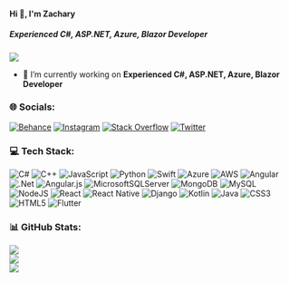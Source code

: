 #### Hi 👋, I'm Zachary
##### **Experienced C#, ASP.NET, Azure, Blazor Developer**

[![](https://visitcount.itsvg.in/api?id=zachf496&icon=0&color=9)](https://visitcount.itsvg.in)

- 🔭 I’m currently working on **Experienced C#, ASP.NET, Azure, Blazor Developer**


### 🌐 Socials:
[![Behance](https://img.shields.io/badge/Behance-1769ff?logo=behance&logoColor=white)](https://behance.net/zachf496) [![Instagram](https://img.shields.io/badge/Instagram-%23E4405F.svg?logo=Instagram&logoColor=white)](https://instagram.com/zachf496) [![Stack Overflow](https://img.shields.io/badge/-Stackoverflow-FE7A16?logo=stack-overflow&logoColor=white)](https://stackoverflow.com/users/zachf496) [![Twitter](https://img.shields.io/badge/Twitter-%231DA1F2.svg?logo=Twitter&logoColor=white)](https://twitter.com/zachf496) 

### 💻 Tech Stack:
![C#](https://img.shields.io/badge/c%23-%23239120.svg?style=flat&logo=c-sharp&logoColor=white) ![C++](https://img.shields.io/badge/c++-%2300599C.svg?style=flat&logo=c%2B%2B&logoColor=white) ![JavaScript](https://img.shields.io/badge/javascript-%23323330.svg?style=flat&logo=javascript&logoColor=%23F7DF1E) ![Python](https://img.shields.io/badge/python-3670A0?style=flat&logo=python&logoColor=ffdd54) ![Swift](https://img.shields.io/badge/swift-F54A2A?style=flat&logo=swift&logoColor=white) ![Azure](https://img.shields.io/badge/azure-%230072C6.svg?style=flat&logo=azure-devops&logoColor=white) ![AWS](https://img.shields.io/badge/AWS-%23FF9900.svg?style=flat&logo=amazon-aws&logoColor=white) ![Angular](https://img.shields.io/badge/angular-%23DD0031.svg?style=flat&logo=angular&logoColor=white) ![.Net](https://img.shields.io/badge/.NET-5C2D91?style=flat&logo=.net&logoColor=white) ![Angular.js](https://img.shields.io/badge/angular.js-%23E23237.svg?style=flat&logo=angularjs&logoColor=white) ![MicrosoftSQLServer](https://img.shields.io/badge/Microsoft%20SQL%20Sever-CC2927?style=flat&logo=microsoft%20sql%20server&logoColor=white) ![MongoDB](https://img.shields.io/badge/MongoDB-%234ea94b.svg?style=flat&logo=mongodb&logoColor=white) ![MySQL](https://img.shields.io/badge/mysql-%2300f.svg?style=flat&logo=mysql&logoColor=white) ![NodeJS](https://img.shields.io/badge/node.js-6DA55F?style=flat&logo=node.js&logoColor=white) ![React](https://img.shields.io/badge/react-%2320232a.svg?style=flat&logo=react&logoColor=%2361DAFB) ![React Native](https://img.shields.io/badge/react_native-%2320232a.svg?style=flat&logo=react&logoColor=%2361DAFB) ![Django](https://img.shields.io/badge/django-%23092E20.svg?style=flat&logo=django&logoColor=white) ![Kotlin](https://img.shields.io/badge/kotlin-%230095D5.svg?style=flat&logo=kotlin&logoColor=white) ![Java](https://img.shields.io/badge/java-%23ED8B00.svg?style=flat&logo=java&logoColor=white) ![CSS3](https://img.shields.io/badge/css3-%231572B6.svg?style=flat&logo=css3&logoColor=white) ![HTML5](https://img.shields.io/badge/html5-%23E34F26.svg?style=flat&logo=html5&logoColor=white) ![Flutter](https://img.shields.io/badge/Flutter-%2302569B.svg?style=flat&logo=Flutter&logoColor=white)
### 📊 GitHub Stats:
![](https://github-readme-stats.vercel.app/api?username=zachf496&theme=radical&hide_border=false&include_all_commits=true&count_private=true)<br/>
![](https://github-readme-streak-stats.herokuapp.com/?user=zachf496&theme=radical&hide_border=false)<br/>
![](https://github-readme-stats.vercel.app/api/top-langs/?username=zachf496&theme=radical&hide_border=false&include_all_commits=true&count_private=true&layout=compact)

